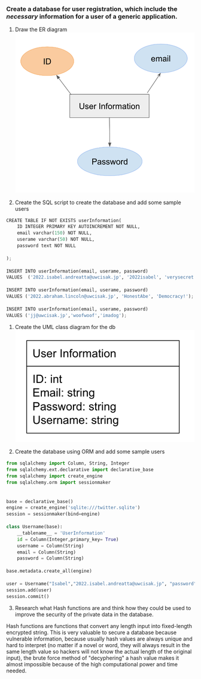 
### Create a database for user registration, which include the *necessary* information for a user of a generic application. 
1. Draw the ER diagram
![ERDiagram](https://github.com/isabelandreatta1/Unit_3/blob/main/folder/ERDiagram.png)

2. Create the SQL script to create the database and add some sample users

```py 
CREATE TABLE IF NOT EXISTS userInformation(
    ID INTEGER PRIMARY KEY AUTOINCREMENT NOT NULL,
    email varchar(150) NOT NULL,
    userame varchar(50) NOT NULL,
    password text NOT NULL

);

INSERT INTO userInformation(email, userame, password)
VALUES  ('2022.isabel.andreatta@uwcisak.jp', '2022isabel', 'verysecret');

INSERT INTO userInformation(email, userame, password)
VALUES ('2022.abraham.lincoln@uwcisak.jp', 'HonestAbe', 'Democracy!');

INSERT INTO userInformation(email, userame, password)
VALUES ('jj@uwcisak.jp','woofwoof','imadog');

``` 

1. Create the UML class diagram for the db
![UMLDiagram](https://github.com/isabelandreatta1/Unit_3/blob/main/folder/UML%20Diagram.png)

2. Create the database using ORM and add some sample users
```py
from sqlalchemy import Column, String, Integer
from sqlalchemy.ext.declarative import declarative_base
from sqlalchemy import create_engine
from sqlalchemy.orm import sessionmaker


base = declarative_base()
engine = create_engine('sqlite:///twitter.sqlite')
session = sessionmaker(bind=engine)

class Username(base):
    __tablename__ = 'UserInformation'
    id = Column(Integer,primary_key= True)
    username = Column(String)
    email = Column(String)
    password = Column(String)

base.metadata.create_all(engine)

user = Username("Isabel","2022.isabel.andreatta@uwcisak.jp", "password" )
session.add(user)
session.commit()
```

3. Research what Hash functions are and think how they could be used to improve the security of the private data in the database.

Hash functions are functions that convert any length input into fixed-length encrypted string. This is very valuable to secure a database because vulnerable information, because usually hash values are always unique and hard to interpret (no matter if a novel or word, they will always result in the same length value so hackers will not know the actual length of the original input), the brute force method of "decyphering" a hash value makes it almost impossible because of the high computational power and time needed. 
